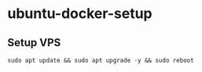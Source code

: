 # ubuntu-docker-setup

<h2>Setup VPS</h2>

```shell
sudo apt update && sudo apt upgrade -y && sudo reboot
```
